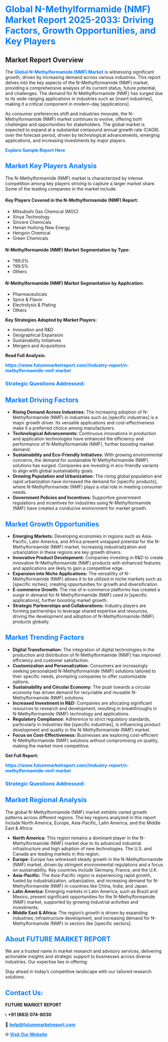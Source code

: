 <h1 style="color: #007BFF;">Global N-Methylformamide (NMF) Market Report 2025-2033: Driving Factors, Growth Opportunities, and Key Players</h1>

<section id="overview">
<h2>Market Report Overview</h2>
<p>The <a href="https://www.futuremarketreport.com//industry-report/n-methylformamide-nmf-market" style="color: #007BFF; text-decoration: none;"><strong>Global N-Methylformamide (NMF) Market</strong></a> is witnessing significant growth, driven by increasing demand across various industries. This report delves into the key aspects of the N-Methylformamide (NMF) market, providing a comprehensive analysis of its current status, future potential, and challenges. The demand for N-Methylformamide (NMF) has surged due to its wide-ranging applications in industries such as [insert industries], making it a critical component in modern-day [applications].</p>
<p>As consumer preferences shift and industries innovate, the N-Methylformamide (NMF) market continues to evolve, offering both challenges and opportunities for stakeholders. The global market is expected to expand at a substantial compound annual growth rate (CAGR) over the forecast period, driven by technological advancements, emerging applications, and increasing investments by major players.</p>
</section>

<section id="overview">
<p><a href="https://www.futuremarketreport.com//request-sample/reportId=53444" style="color: #007BFF; text-decoration: none;"><strong>Explore Sample Report Here</strong></a></p>
</section>

<section id="key-players">
<h2 style="color: #007BFF;">Market Key Players Analysis</h2>
<p>The N-Methylformamide (NMF) market is characterized by intense competition among key players striving to capture a larger market share. Some of the leading companies in the market include:</p>
<h4>Key Players Covered in the N-Methylformamide (NMF) Report:</h4>
<ul><li>Mitsubishi Gas Chemical (MGC)</li><li>Xinya Technology</li><li>Sincere Chemicals</li><li>Henan Huitong New Energy</li><li>Hengxin Chemical</li><li>Green Chemicals</li></ul>
<h4>N-Methylformamide (NMF) Market Segmentation by Type:</h4>
<ul><li>?99.0%</li><li>?99.5%</li><li>Others</li></ul>

<h4>N-Methylformamide (NMF) Market Segmentation by Application:</h4>
<ul><li>Pharmaceuticals</li><li>Spice &amp; Flavor</li><li>Electrolysis &amp; Plating</li><li>Others</li></ul>
<p><strong>Key Strategies Adopted by Market Players:</strong></p>
<ul>
<li>Innovation and R&D</li>
<li>Geographical Expansion</li>
<li>Sustainability Initiatives</li>
<li>Mergers and Acquisitions</li>
</ul>
</section>

<section>
<p><strong>Read Full Analysis: </strong></p><a href="https://www.futuremarketreport.com//industry-report/n-methylformamide-nmf-market" style="color: #007BFF; text-decoration: none;"><strong>https://www.futuremarketreport.com//industry-report/n-methylformamide-nmf-market</strong></a>
<h3 style="color: #007BFF;">Strategic Questions Addressed:</h3>
</section>

<section id="driving-factors">
<h2 style="color: #007BFF;">Market Driving Factors</h2>
<ul>
<li><strong>Rising Demand Across Industries:</strong> The increasing adoption of N-Methylformamide (NMF) in industries such as [specific industries] is a major growth driver. Its versatile applications and cost-effectiveness make it a preferred choice among manufacturers.</li>
<li><strong>Technological Advancements:</strong> Continuous innovations in production and application technologies have enhanced the efficiency and performance of N-Methylformamide (NMF), further boosting market demand.</li>
<li><strong>Sustainability and Eco-Friendly Initiatives:</strong> With growing environmental concerns, the demand for sustainable N-Methylformamide (NMF) solutions has surged. Companies are investing in eco-friendly variants to align with global sustainability goals.</li>
<li><strong>Growing Population and Urbanization:</strong> The rising global population and rapid urbanization have increased the demand for [specific products], where N-Methylformamide (NMF) plays a vital role in meeting consumer needs.</li>
<li><strong>Government Policies and Incentives:</strong> Supportive government regulations and incentives for industries using N-Methylformamide (NMF) have created a conducive environment for market growth.</li>
</ul>
</section>

<section id="growth-opportunities">
<h2 style="color: #007BFF;">Market Growth Opportunities</h2>
<ul>
<li><strong>Emerging Markets:</strong> Developing economies in regions such as Asia-Pacific, Latin America, and Africa present untapped potential for the N-Methylformamide (NMF) market. Increasing industrialization and urbanization in these regions are key growth drivers.</li>
<li><strong>Innovative Product Development:</strong> Companies investing in R&D to create innovative N-Methylformamide (NMF) products with enhanced features and applications are likely to gain a competitive edge.</li>
<li><strong>Expansion into Niche Applications:</strong> The versatility of N-Methylformamide (NMF) allows it to be utilized in niche markets such as [specific niches], creating opportunities for growth and diversification.</li>
<li><strong>E-commerce Growth:</strong> The rise of e-commerce platforms has created a surge in demand for N-Methylformamide (NMF) used in [specific applications], further boosting market growth.</li>
<li><strong>Strategic Partnerships and Collaborations:</strong> Industry players are forming partnerships to leverage shared expertise and resources, driving the development and adoption of N-Methylformamide (NMF) products globally.</li>
</ul>
</section>

<section id="trending-factors">
<h2 style="color: #007BFF;">Market Trending Factors</h2>
<ul>
<li><strong>Digital Transformation:</strong> The integration of digital technologies in the production and distribution of N-Methylformamide (NMF) has improved efficiency and customer satisfaction.</li>
<li><strong>Customization and Personalization:</strong> Consumers are increasingly seeking personalized N-Methylformamide (NMF) solutions tailored to their specific needs, prompting companies to offer customizable options.</li>
<li><strong>Sustainability and Circular Economy:</strong> The push towards a circular economy has driven demand for recyclable and reusable N-Methylformamide (NMF) solutions.</li>
<li><strong>Increased Investment in R&D:</strong> Companies are allocating significant resources to research and development, resulting in breakthroughs in N-Methylformamide (NMF) technology and applications.</li>
<li><strong>Regulatory Compliance:</strong> Adherence to strict regulatory standards, particularly in industries like [specific industries], is influencing product development and quality in the N-Methylformamide (NMF) market.</li>
<li><strong>Focus on Cost-Effectiveness:</strong> Businesses are exploring cost-efficient N-Methylformamide (NMF) solutions without compromising on quality, making the market more competitive.</li>
</ul>
</section>

<section>
<p><strong>Get Full Report: </strong></p><a href="https://www.futuremarketreport.com//industry-report/n-methylformamide-nmf-market" style="color: #007BFF; text-decoration: none;"><strong>https://www.futuremarketreport.com//industry-report/n-methylformamide-nmf-market</strong></a>
<h3 style="color: #007BFF;">Strategic Questions Addressed:</h3>
</section>


<section id="regional-analysis">
<h2 style="color: #007BFF;">Market Regional Analysis</h2>
<p>The global N-Methylformamide (NMF) market exhibits varied growth patterns across different regions. The key regions analyzed in this report include North America, Europe, Asia-Pacific, Latin America, and the Middle East & Africa:</p>
<ul>
<li><strong>North America:</strong> This region remains a dominant player in the N-Methylformamide (NMF) market due to its advanced industrial infrastructure and high adoption of new technologies. The U.S. and Canada are leading markets in this region.</li>
<li><strong>Europe:</strong> Europe has witnessed steady growth in the N-Methylformamide (NMF) market, driven by stringent environmental regulations and a focus on sustainability. Key countries include Germany, France, and the U.K.</li>
<li><strong>Asia-Pacific:</strong> The Asia-Pacific region is experiencing rapid growth, fueled by industrialization, urbanization, and increasing demand for N-Methylformamide (NMF) in countries like China, India, and Japan.</li>
<li><strong>Latin America:</strong> Emerging markets in Latin America, such as Brazil and Mexico, present significant opportunities for the N-Methylformamide (NMF) market, supported by growing industrial activities and investments.</li>
<li><strong>Middle East & Africa:</strong> The region’s growth is driven by expanding industries, infrastructure development, and increasing demand for N-Methylformamide (NMF) in sectors like [specific sectors].</li>
</ul>
</section>

<footer>
<h2 style="color: #007BFF;">About FUTURE MARKET REPORT</h2>
<p>We are a trusted name in market research and advisory services, delivering actionable insights and strategic support to businesses across diverse industries. Our expertise lies in offering:</p>

<p>Stay ahead in today’s competitive landscape with our tailored research solutions.</p>

<h2 style="color: #007BFF;">Contact Us:</h2>
<p><strong>FUTURE MARKET REPORT</strong></p>
<p>📞 <strong>+91 (883) 074-8030</strong></p>
<p>📧 <strong><a href="mailto:help@futuremarketreport.com" style="color: #007BFF;">help@futuremarketreport.com</a></strong></p>
<p>🌐 <strong><a href="https://www.futuremarketreport.com/" style="color: #007BFF;">Visit Our Website</a></strong></p>
</footer>